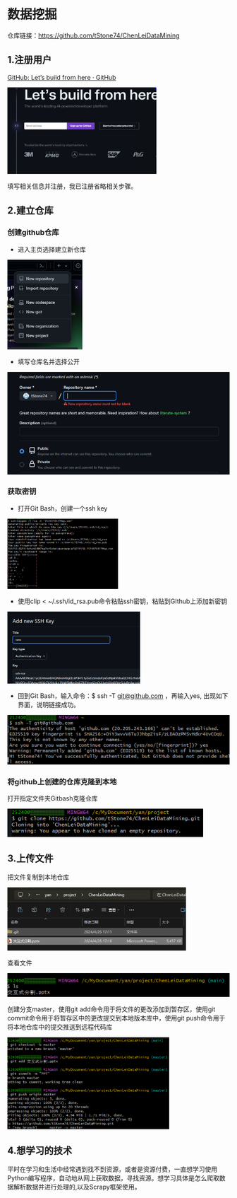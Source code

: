 # 数据挖掘
仓库链接：https://github.com/tStone74/ChenLeiDataMining
## 1.注册用户

[GitHub: Let’s build from here · GitHub](https://github.com/)

<img src="imgs\image-20240426154408462.png" alt="image-20240426154408462" style="zoom: 33%;" />

填写相关信息并注册，我已注册省略相关步骤。

## 2.建立仓库

### 创建github仓库

- 进入主页选择建立新仓库

<img src="imgs/image-20240426160003470.png" alt="image-20240426160003470" style="zoom: 67%;" />

- 填写仓库名并选择公开

<img src="imgs/image-20240426172451710.png" alt="image-20240426172451710" style="zoom:67%;" />

### 获取密钥

- 打开Git Bash，创建一个ssh key 
  

<img src="imgs/image-20240426164733015.png" alt="image-20240426164733015" style="zoom:50%;" />

- 使用clip < ~/.ssh/id_rsa.pub命令粘贴ssh密钥，粘贴到GIthub上添加新密钥

<img src="imgs/image-20240426165539294.png" alt="image-20240426165539294" style="zoom:50%;" />

- 回到Git Bash，输入命令：$ ssh -T git@github.com ，再输入yes, 出现如下界面，说明链接成功。

![image-20240426170043078](imgs/image-20240426170043078.png)

### **将github上创建的仓库克隆到本地**

打开指定文件夹Gitbash克隆仓库



![image-20240426171201032](imgs/image-20240426171201032.png)

## 3.上传文件

把文件复制到本地仓库

<img src="imgs/image-20240426172020857.png" alt="image-20240426172020857" style="zoom: 67%;" />

查看文件

![image-20240426172241474](imgs/image-20240426172241474.png)

创建分支master，使用git add命令用于将文件的更改添加到暂存区，使用git commit命令用于将暂存区中的更改提交到本地版本库中，使用git push命令用于将本地仓库中的提交推送到远程代码库

<img src="imgs\image-20240426174035773.png" alt="image-20240426174035773" style="zoom: 67%;" />

## 4.想学习的技术

平时在学习和生活中经常遇到找不到资源，或者是资源付费，一直想学习使用Python编写程序，自动地从网上获取数据，寻找资源。想学习具体是怎么爬取数据解析数据并进行处理的,以及Scrapy框架使用。
